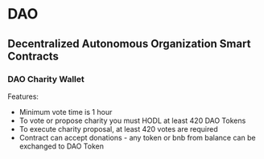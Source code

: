 # DAO
## Decentralized Autonomous Organization Smart Contracts

### DAO Charity Wallet

Features:
- Minimum vote time is 1 hour
- To vote or propose charity you must HODL at least 420 DAO Tokens
- To execute charity proposal, at least 420 votes are required
- Contract can accept donations - any token or bnb from balance can be exchanged to DAO Token
